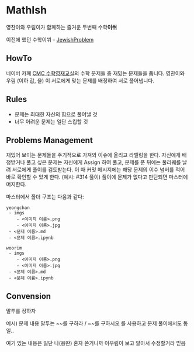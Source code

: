 # MathIsh

영찬이와 우림이가 함께하는 즐거운 두번째 수학**이쒸**

이전에 했던 수학이쒸 - [JewishProblem](https://github.com/Big-BlueBerry/JewishProblems)

## HowTo

네이버 카페 [CMC 수학영재교실](https://cafe.naver.com/cmcmathematics)의 수학 문제들 중 재밌는 문제들을 풉니다. 영찬이와 우림 (이하 갑, 을) 이 서로에게 맞는 문제를 배정하여 서로 풀어냅니다.

## Rules

 - 문제는 최대한 자신의 힘으로 풀어낼 것
 - 너무 어려운 문제는 일단 스킵할 것
 
## Problems Management

재밌어 보이는 문제들을 주기적으로 가져와 이슈에 올리고 라벨링을 한다. 자신에게 배정받거나 풀고 싶은 문제는 자신에게 Assign 하여 풀고, 문제를 푼 뒤에는 풀리퀘를 날려 서로에게 풀이를 검토받는다. 이 때 커밋 메시지에는 해당 문제의 이슈 넘버를 적어 바로 확인할 수 있게 한다. (예시: #314 풀이) 풀이에 문제가 없다고 판단되면 마스터에 머지한다.

마스터에서 폴더 구조는 다음과 같다:

```
yeongchan
 - imgs
    - <이미지 이름>.png
    - <이미지 이름>.jpg
 - <문제 이름>.md
 - <문제 이름>.ipynb

woorim
 - imgs
    - <이미지 이름>.png
    - <이미지 이름>.jpg
 - <문제 이름>.md
 - <문제 이름>.ipynb
```

## Convension

말투를 정하자

예시) 문제 내용 말투는 ~~를 구하라 / ~~를 구하시오 를 사용하고 문제 풀이에서도 동일..

여기 있는 내용은 일단 나(용딴) 혼자 쓴거니까 이우림이 보고 알아서 수정할거라 믿음

